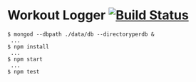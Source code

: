 Workout Logger [![Build Status](https://magnum.travis-ci.com/braungoodson/workout-logger.svg?token=JbnN2yM8JStKWMsVBT8a&branch=develop)](https://magnum.travis-ci.com/braungoodson/workout-logger)
======

	$ mongod --dbpath ./data/db --directoryperdb &
	 ...
	$ npm install
	 ...
	$ npm start
	 ...
	$ npm test